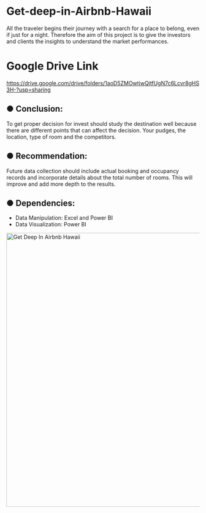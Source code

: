 # Get-deep-in-Airbnb-Hawaii

All the traveler begins their journey with a search for a place to belong, even if just for a night. Therefore the aim of this project is to give the investors and clients the insights to understand the market performances.

# Google Drive Link
https://drive.google.com/drive/folders/1aoD5ZMOwtjwQjtfUgN7c6Lcvr8gHS3H-?usp=sharing

● Conclusion: 
--
To get proper decision for invest should study the destination well because there are different points that can affect the decision. Your pudges, the location, type of room and the competitors.

● Recommendation: 
--
Future data collection should include actual booking and occupancy records and incorporate details about the total number of rooms. This will improve and add more depth to the results.

● Dependencies: 
--
- Data Manipulation: Excel and Power BI
- Data Visualization: Power BI

<img width="1276" height="714" alt="Get Deep In Airbnb Hawaii" src="https://github.com/user-attachments/assets/3c111300-b242-4ea7-a69a-f520a0e00923" />
